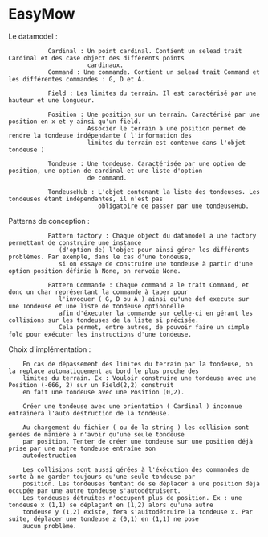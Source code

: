 # EasyMow

Le datamodel :

               Cardinal : Un point cardinal. Contient un selead trait Cardinal et des case object des différents points 
                          cardinaux.
               Command : Une commande. Contient un selead trait Command et les différentes commandes : G, D et A.
               
               Field : Les limites du terrain. Il est caractérisé par une hauteur et une longueur.
               
               Position : Une position sur un terrain. Caractérisé par une position en x et y ainsi qu'un field.
                          Associer le terrain à une position permet de rendre la tondeuse indépendante ( l'information des
                          limites du terrain est contenue dans l'objet tondeuse )
                          
               Tondeuse : Une tondeuse. Caractérisée par une option de position, une option de cardinal et une liste d'option 
                          de command. 
                          
               TondeuseHub : L'objet contenant la liste des tondeuses. Les tondeuses étant indépendantes, il n'est pas 
                             obligatoire de passer par une tondeuseHub.
                             
Patterns de conception :

               Pattern factory : Chaque object du datamodel a une factory permettant de construire une instance 
                  (d'option de) l'objet pour ainsi gérer les différents problèmes. Par exemple, dans le cas d'une tondeuse, 
                  si on essaye de construire une tondeuse à partir d'une option position définie à None, on renvoie None.
               
               Pattern Commande : Chaque command a le trait Command, et donc un char représentant la commande à taper pour
                  l'invoquer ( G, D ou A ) ainsi qu'une def execute sur une Tondeuse et une liste de tondeuse optionnelle 
                  afin d'éxecuter la commande sur celle-ci en gérant les collisions sur les tondeuses de la liste si précisée.
                  Cela permet, entre autres, de pouvoir faire un simple fold pour exécuter les instructions d'une tondeuse.
                 
                   
Choix d'implémentation :  

        En cas de dépassement des limites du terrain par la tondeuse, on la replace automatiquement au bord le plus proche des 
        limites du terrain. Ex : Vouloir construire une tondeuse avec une Position (-666, 2) sur un Field(2,2) construit
        en fait une tondeuse avec une Position (0,2).
        
        Créer une tondeuse avec une orientation ( Cardinal ) inconnue entrainera l'auto destruction de la tondeuse.
        
        Au chargement du fichier ( ou de la string ) les collision sont gérées de manière à n'avoir qu'une seule tondeuse
        par position. Tenter de créer une tondeuse sur une position déjà prise par une autre tondeuse entraîne son
        autodestruction
        
        Les collisions sont aussi gérées à l'éxécution des commandes de sorte à ne garder toujours qu'une seule tondeuse par 
        position. Les tondeuses tentant de se déplacer à une position déjà occupée par une autre tondeuse s'autodétruisent.
        Les tondeuses détruites n'occupent plus de position. Ex : une tondeuse x (1,1) se déplaçant en (1,2) alors qu'une autre
        tondeuse y (1,2) existe, fera s'auitodétruire la tondeuse x. Par suite, déplacer une tondeuse z (0,1) en (1,1) ne pose
        aucun problème.
